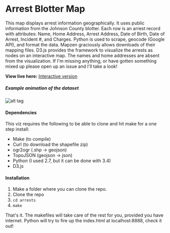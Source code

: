 # Arrest Blotter Map

This map displays arrest information geographically. It uses public information from the Johnson County blotter. Each row is an arrest record with attributes: Name, Home Address, Arrest Address, Date of Birth, Date of Arrest, Incident #, and Charges. Python is used to scrape, geocode (Google API), and format the data. Mapzen graciously allows downloads of their mapping files. D3.js provides the framework to visualize the arrests as nodes on an interactive map. The names and home addresses are absent from the visualization. If I'm missing anything, or have gotten something mixed up please open up an issue and I'll take a look!

**View live here:** [Interactive version](https://myweb.uiowa.edu/rlrson/portfolio/arrests/arrests.html)

##### Example animation of the dataset
![alt tag](https://raw.github.com/ryan-p-larson/arrests/master/examples/arrests.gif)

#### Dependencies
This viz requires the following to be able to clone and hit make for a one step install:
* Make (to compile)
* Curl (to download the shapefile zip)
* ogr2ogr (.shp -> geojson)
* TopoJSON (geojson -> json)
* Python (I used 2.7, but it can be done with 3.4)
* D3.js

#### Installation
1. Make a folder where you can clone the repo.
2. Clone the repo
3. `cd arrests`
4. `make`

That's it. The makefiles will take care of the rest for you, provided you have internet. Python will try to fire up the index.html at localhost:8888, check it out!

